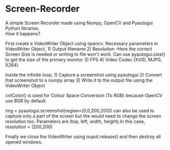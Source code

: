 # Screen-Recorder
A simple Screen Recorder made using Numpy, OpenCV and Pyautogui Python libraries.<br/>
How it happens?

First create a VideoWriter Object using opencv.
Necessary parameters in VideoWriter Object,
	1) Output filename
	2) Resolution
			-Here the correct Screen Size is needed or writing to file won't work. Can use pyautogui.size() to get the size of the primary monitor
	3) FPS
	4) Video Codec (XVID, MJPG, X264)



Inside the infinite loop,
	1) Capture a screenshot using pyautogui
	2) Convert that screenshot to a numpy array
	3) Write it to the output file using the VideoWriter Object

cvtColor() is used for Colour Space Conversion (To RGB) because OpenCV use BGR by default.

img = pyautogui.screenshot(region=(0,0,200,200)) can also be used to capture only a part of the screen but the would need to change the screen resolution too. Parameters are (top, left, width, height).In this case, 
	resolution = (200,200)

Finally we close the VideoWriter using ouput.release() and then destroy all opened windows.
